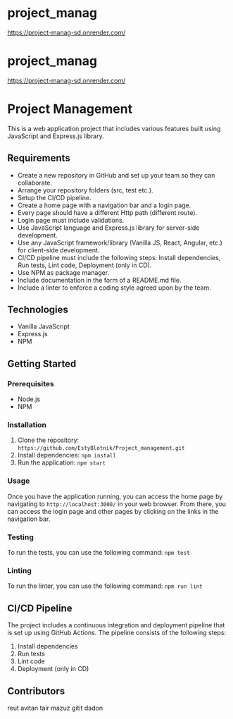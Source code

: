 # project_manag
https://project-manag-sd.onrender.com/
# project_manag
https://project-manag-sd.onrender.com/

# Project Management

This is a web application project that includes various features built using JavaScript and Express.js library.

## Requirements

- Create a new repository in GitHub and set up your team so they can collaborate.
- Arrange your repository folders (src, test etc.).
- Setup the CI/CD pipeline.
- Create a home page with a navigation bar and a login page.
- Every page should have a different Http path (different route).
- Login page must include validations.
- Use JavaScript language and Express.js library for server-side development.
- Use any JavaScript framework/library (Vanilla JS, React, Angular, etc.) for client-side development.
- CI/CD pipeline must include the following steps: Install dependencies, Run tests, Lint code, Deployment (only in CD).
- Use NPM as package manager.
- Include documentation in the form of a README.md file.
- Include a linter to enforce a coding style agreed upon by the team.

## Technologies

- Vanilla JavaScript
- Express.js
- NPM

## Getting Started

### Prerequisites

- Node.js
- NPM

### Installation

1. Clone the repository: `https://github.com/EstyBlotnik/Project_management.git`
2. Install dependencies: `npm install`
3. Run the application: `npm start`

### Usage

Once you have the application running, you can access the home page by navigating to `http://localhost:3000/` in your web browser. 
From there, you can access the login page and other pages by clicking on the links in the navigation bar.

### Testing

To run the tests, you can use the following command: `npm test`

### Linting

To run the linter, you can use the following command: `npm run lint`

## CI/CD Pipeline

The project includes a continuous integration and deployment pipeline that is set up using GitHub Actions. 
The pipeline consists of the following steps:

1. Install dependencies
2. Run tests
3. Lint code
4. Deployment (only in CD)

## Contributors
reut avitan 
tair mazuz 
gitit dadon 						




